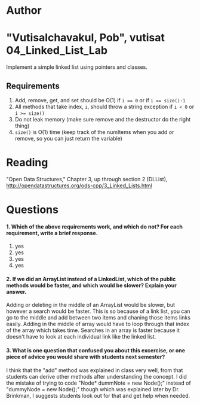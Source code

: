 Author
==========
"Vutisalchavakul, Pob", vutisat
04_Linked_List_Lab
==================

Implement a simple linked list using pointers and classes.

Requirements
------------

1. Add, remove, get, and set should be O(1) if `i == 0` or if `i == size()-1`
2. All methods that take index, `i`, should throw a string exception if `i < 0` or `i >= size()`
3. Do not leak memory (make sure remove and the destructor do the right thing)
4. `size()` is O(1) time (keep track of the numItems when you add or remove, so you can just return the variable)

Reading
=======
"Open Data Structures," Chapter 3, up through section 2 (DLList), http://opendatastructures.org/ods-cpp/3_Linked_Lists.html

Questions
=========

#### 1. Which of the above requirements work, and which do not? For each requirement, write a brief response.

1. yes
2. yes
3. yes
4. yes

#### 2. If we did an ArrayList instead of a LinkedList, which of the public methods would be faster, and which would be slower? Explain your answer.
Adding or deleting in the middle of an ArrayList would be slower, but however a search would be faster. This is so because of a link list, you can go to the middle and add between two items and chaning those items links easily. Adding in the middle of array would have to loop through that index of the array which takes time. Searches in an array is faster because it doesn't have to look at each individual link like the linked list.

#### 3. What is one question that confused you about this excercise, or one piece of advice you would share with students next semester?
I think that the "add" method was explained in class very well, from that students can derive other methods after understanding the concept. I did the mistake of trying to code "Node* dummNote = new Node();" instead of "dummyNode = new Node();" though which was explained later by Dr. Brinkman, I suggests students look out for that and get help when needed.
